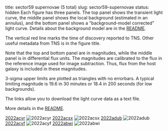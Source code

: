 title: sector59 supernovae (5 total)
slug: sector59-supernovae
status: hidden
  Each figure has three panels.  The top panel shows the transient light curve, the middle panel shows the local background (estimated in an annulus), and the bottom panel shows a "background-model corrected" light curve. Details about the background model are in the [README]({filename}../README/README.md). 
 
 The vertical red line marks the time of discovery reported to TNS. Other useful metadata from TNS is in the figure title.

 Note that the top and bottom panel are in magnitudes, while the middle panel is in differential flux units. The magnitudes are calibrated to the flux in the reference image used for image subtraction. Thus, flux from the host galaxy is included in these magnitudes. 

  3-sigma upper limits are plotted as triangles with no errorbars. A typical limiting magnitude is 19.6 in 30 minutes or 18.4 in 200 seconds (for low backgrounds).

The links allow you to download the light curve data as a text file. 

More details in the [README]({filename}../README/README.md).


[2022acyr]({static}../..//light_curves/sector59/lc_2022acyr_cleaned)
![2022acyr]({static}../../images/sector59/lc_2022acyr_cleaned.png)
[2022acsx]({static}../..//light_curves/sector59/lc_2022acsx_cleaned)
![2022acsx]({static}../../images/sector59/lc_2022acsx_cleaned.png)
[2022adub]({static}../..//light_curves/sector59/lc_2022adub_cleaned)
![2022adub]({static}../../images/sector59/lc_2022adub_cleaned.png)
[2022acyf]({static}../..//light_curves/sector59/lc_2022acyf_cleaned)
![2022acyf]({static}../../images/sector59/lc_2022acyf_cleaned.png)
[2022abwi]({static}../..//light_curves/sector59/lc_2022abwi_cleaned)
![2022abwi]({static}../../images/sector59/lc_2022abwi_cleaned.png)
